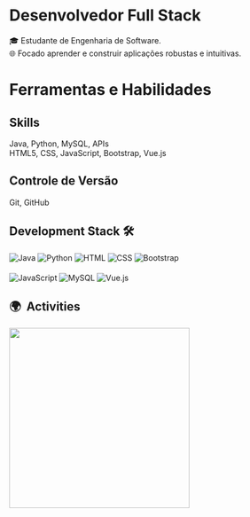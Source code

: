 <h1><b>Desenvolvedor Full Stack</b></h1>

🎓 Estudante de Engenharia de Software.<br>
🌐 Focado aprender e construir aplicações robustas e intuitivas.<br>
<h1>Ferramentas e Habilidades</h1>
<h2>Skills</h2>
Java, Python, MySQL, APIs <br>
HTML5, CSS, JavaScript, Bootstrap, Vue.js <br>
<h2>Controle de Versão</h2>
Git, GitHub


## Development Stack 🛠️
<div style="display: inline-block;">
    <img align="center" src="https://img.shields.io/badge/Java-E34F26?style=for-the-badge&logo=java&logoColor=white"
        alt="Java">
    <img align="center" src="https://img.shields.io/badge/Python-005C84?style=for-the-badge&logo=python&logoColor=white"
        alt="Python">
    <img align="center" src="https://img.shields.io/badge/HTML5-E34F26?style=for-the-badge&logo=html5&logoColor=white"
        alt="HTML">
    <img align="center" src="https://img.shields.io/badge/CSS3-1572B6?style=for-the-badge&logo=css3&logoColor=white"
        alt="CSS">
    <img align="center" src="https://img.shields.io/badge/Bootstrap-563D7C?style=for-the-badge&logo=bootstrap&logoColor=white"
        alt="Bootstrap"><br><br>
    <img align="center" src="https://img.shields.io/badge/JavaScript-F7DF1E?style=for-the-badge&logo=javascript&logoColor=black"
        alt="JavaScript">
    <img align="center" src="https://img.shields.io/badge/MySQL-005C84?style=for-the-badge&logo=mysql&logoColor=white"
        alt="MySQL">
    <img align="center" src="https://img.shields.io/badge/Vue.js-43853D?style=for-the-badge&logo=node.js&logoColor=white"
        alt="Vue.js">
    
</div>

## 🌍 &nbsp;Activities
<p align="left">
      <img width=325  src="https://github-readme-stats.vercel.app/api/top-langs/?username=GustaBaron&hide=c%23,powershell,Mathematica,Ruby,HTML,Objective-C,Objective-C%2b%2b,Cuda&title_color=61dafb&text_color=ffffff&icon_color=61dafb&bg_color=20232a&langs_count=8&layout=compact&border_color=61dafb&hide_border=true" />
</p>


